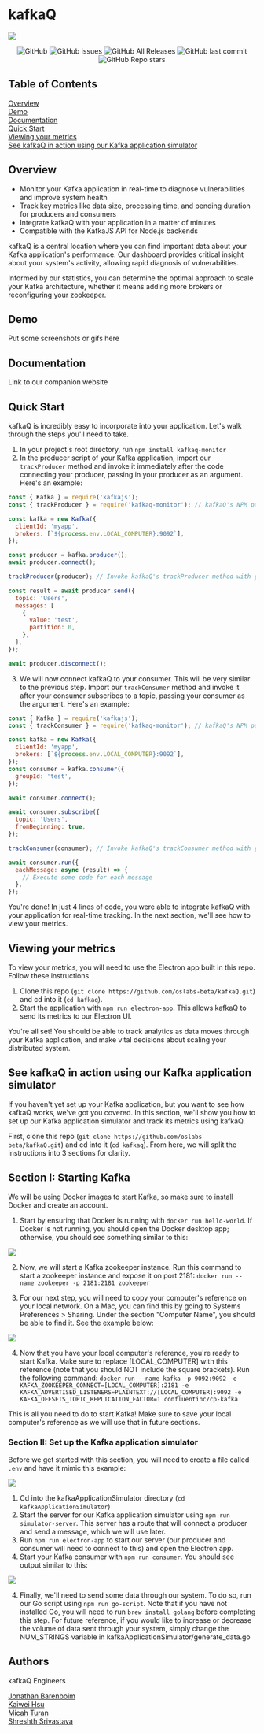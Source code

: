 # kafkaQ

![](images/kafkaq-logo.png)

<p align="center">
  <img alt="GitHub" src="https://img.shields.io/github/license/oslabs-beta/kafkaQ">
  <img alt="GitHub issues" src="https://img.shields.io/github/issues-raw/oslabs-beta/kafkaQ?color=yellow">
  <img alt="GitHub All Releases" src="https://img.shields.io/github/downloads/oslabs-beta/kafkaQ/total?color=green">
  <img alt="GitHub last commit" src="https://img.shields.io/github/last-commit/oslabs-beta/kafkaQ?color=orange">
  <img alt="GitHub Repo stars" src="https://img.shields.io/github/stars/oslabs-beta/kafkaQ?style=social">  
</p>

## Table of Contents

[Overview](#overview)  
[Demo](#demo)  
[Documentation](#documentation)  
[Quick Start](#quick-start)  
[Viewing your metrics](#viewing-your-metrics)  
[See kafkaQ in action using our Kafka application simulator](#see-kafkaq-in-action-using-our-kafka-application-simulator)

## Overview

- Monitor your Kafka application in real-time to diagnose vulnerabilities and improve system health
- Track key metrics like data size, processing time, and pending duration for producers and consumers
- Integrate kafkaQ with your application in a matter of minutes
- Compatible with the KafkaJS API for Node.js backends

kafkaQ is a central location where you can find important data about your Kafka application's performance. Our dashboard provides critical insight about your system's activity, allowing rapid diagnosis of vulnerabilities.

Informed by our statistics, you can determine the optimal approach to scale your Kafka architecture, whether it means adding more brokers or reconfiguring your zookeeper.

## Demo

Put some screenshots or gifs here

## Documentation

Link to our companion website

## Quick Start

kafkaQ is incredibly easy to incorporate into your application. Let's walk through the steps you'll need to take.

1. In your project's root directory, run `npm install kafkaq-monitor`
2. In the producer script of your Kafka application, import our `trackProducer` method and invoke it immediately after the code connecting your producer, passing in your producer as an argument. Here's an example:

```javascript
const { Kafka } = require('kafkajs');
const { trackProducer } = require('kafkaq-monitor'); // kafkaQ's NPM package

const kafka = new Kafka({
  clientId: 'myapp',
  brokers: [`${process.env.LOCAL_COMPUTER}:9092`],
});

const producer = kafka.producer();
await producer.connect();

trackProducer(producer); // Invoke kafkaQ's trackProducer method with your producer as the argument

const result = await producer.send({
  topic: 'Users',
  messages: [
    {
      value: 'test',
      partition: 0,
    },
  ],
});

await producer.disconnect();
```

3. We will now connect kafkaQ to your consumer. This will be very similar to the previous step. Import our `trackConsumer` method and invoke it after your consumer subscribes to a topic, passing your consumer as the argument. Here's an example:

```javascript
const { Kafka } = require('kafkajs');
const { trackConsumer } = require('kafkaq-monitor'); // kafkaQ's NPM package

const kafka = new Kafka({
  clientId: 'myapp',
  brokers: [`${process.env.LOCAL_COMPUTER}:9092`],
});
const consumer = kafka.consumer({
  groupId: 'test',
});

await consumer.connect();

await consumer.subscribe({
  topic: 'Users',
  fromBeginning: true,
});

trackConsumer(consumer); // Invoke kafkaQ's trackConsumer method with your consumer as the argument

await consumer.run({
  eachMessage: async (result) => {
    // Execute some code for each message
  },
});
```

You're done! In just 4 lines of code, you were able to integrate kafkaQ with your application for real-time tracking. In the next section, we'll see how to view your metrics.

## Viewing your metrics

To view your metrics, you will need to use the Electron app built in this repo. Follow these instructions.

1. Clone this repo (`git clone https://github.com/oslabs-beta/kafkaQ.git`) and cd into it (`cd kafkaq`).
2. Start the application with `npm run electron-app`. This allows kafkaQ to send its metrics to our Electron UI.

You're all set! You should be able to track analytics as data moves through your Kafka application, and make vital decisions about scaling your distributed system.

## See kafkaQ in action using our Kafka application simulator

If you haven't yet set up your Kafka application, but you want to see how kafkaQ works, we've got you covered. In this section, we'll show you how to set up our Kafka application simulator and track its metrics using kafkaQ.

First, clone this repo (`git clone https://github.com/oslabs-beta/kafkaQ.git`) and cd into it (`cd kafkaq`). From here, we will split the instructions into 3 sections for clarity.

## Section I: Starting Kafka

We will be using Docker images to start Kafka, so make sure to install Docker and create an account.

1. Start by ensuring that Docker is running with `docker run hello-world`. If Docker is not running, you should open the Docker desktop app; otherwise, you should see something similar to this:

![](images/docker-run-hello-world.png)

2. Now, we will start a Kafka zookeeper instance. Run this command to start a zookeeper instance and expose it on port 2181: `docker run --name zookeeper -p 2181:2181 zookeeper`

3. For our next step, you will need to copy your computer's reference on your local network. On a Mac, you can find this by going to Systems Preferences > Sharing. Under the section "Computer Name", you should be able to find it. See the example below:

![](images/local-computer.png)

4. Now that you have your local computer's reference, you're ready to start Kafka. Make sure to replace [LOCAL_COMPUTER] with this reference (note that you should NOT include the square brackets). Run the following command: `docker run --name kafka -p 9092:9092 -e KAFKA_ZOOKEEPER_CONNECT=[LOCAL_COMPUTER]:2181 -e KAFKA_ADVERTISED_LISTENERS=PLAINTEXT://[LOCAL_COMPUTER]:9092 -e KAFKA_OFFSETS_TOPIC_REPLICATION_FACTOR=1 confluentinc/cp-kafka`

This is all you need to do to start Kafka! Make sure to save your local computer's reference as we will use that in future sections.

### Section II: Set up the Kafka application simulator

Before we get started with this section, you will need to create a file called `.env` and have it mimic this example:

![](images/env.png)

1. Cd into the kafkaApplicationSimulator directory (`cd kafkaApplicationSimulator`)
2. Start the server for our Kafka application simulator using `npm run simulator-server`. This server has a route that will connect a producer and send a message, which we will use later.
3. Run `npm run electron-app` to start our server (our producer and consumer will need to connect to this) and open the Electron app.
4. Start your Kafka consumer with `npm run consumer`. You should see output similar to this:

![](images/consumer.png)

4. Finally, we'll need to send some data through our system. To do so, run our Go script using `npm run go-script`. Note that if you have not installed Go, you will need to run `brew install golang` before completing this step. For future reference, if you would like to increase or decrease the volume of data sent through your system, simply change the NUM_STRINGS variable in kafkaApplicationSimulator/generate_data.go

## Authors

kafkaQ Engineers

[Jonathan Barenboim](https://github.com/Jbaren01)  
[Kaiwei Hsu](https://github.com/kaiweih)  
[Micah Turan](https://github.com/ymturan)  
[Shreshth Srivastava](https://github.com/Shreshth3)
